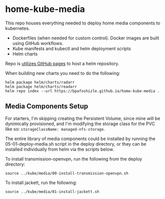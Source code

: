 # home-kube-media
This repo houses everything needed to deploy home media components to kubernetes.

- Dockerfiles (when needed for custom control). Docker images are built using GitHub workflows.
- Kube manifests and kubectl and helm deployment scripts
- Helm charts

Repo is [utilizes GitHub pages](https://www.opcito.com/blogs/creating-helm-repository-using-github-pages) to host a helm repository. 

When building new charts you need to do the following:

```
helm package helm/charts/radarr
helm package helm/charts/readarr
helm repo index --url https://bpafoshizle.github.io/home-kube-media .
```

## Media Components Setup

For starters, I'm skipping creating the Persistent Volume, since mine will be dynimically provisioned, and I'm modifying the storage class for the PVC like so: `storageClassName: managed-nfs-storage`.

The entire library of media components could be installed by running the 05-01-deploy-media.sh script in the deploy directory, or they can be installed individually from helm via the scripts below.

To install transmission-openvpn, run the following from the deploy directory:

`source ../kube/media/00-install-transmission-openvpn.sh`

To install jackett, run the following: 

`source ../kube/media/01-install-jackett.sh`
